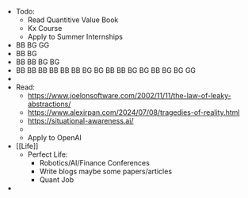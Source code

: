 - Todo:
    - Read Quantitive Value Book
    - Kx Course
    - Apply to Summer Internships
- BB BG GG
- BB BG
- BB BB BG BG
- BB BB BB BB BB BB BG BG BB BB BG BG BB BG BG GG
- 
- Read:
    - https://www.joelonsoftware.com/2002/11/11/the-law-of-leaky-abstractions/
    - https://www.alexirpan.com/2024/07/08/tragedies-of-reality.html
    - https://situational-awareness.ai/
    - 
    - Apply to OpenAI
- [[Life]]
    - Perfect Life:
        - Robotics/AI/Finance Conferences
        - Write blogs maybe some papers/articles
        - Quant Job
- 
